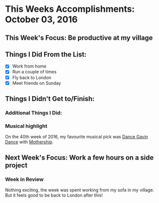 # This Weeks Accomplishments: October 03, 2016

## This Week's Focus: Be productive at my village

## Things I Did From the List:
- [x] Work from home
- [x] Run a couple of times
- [x] Fly back to London
- [x] Meet friends on Sunday

## Things I Didn't Get to/Finish:

### Additional Things I Did:

### Musical highlight
On the 40th week of 2016, my favourite musical pick was [Dance Gavin Dance](https://www.facebook.com/DanceGavinDance/) with [Mothership](https://open.spotify.com/album/1FSVYIieMIpJCWjucTjrao).

## Next Week's Focus: Work a few hours on a side project

### Week in Review
Nothing exciting, the week was spent working from my sofa in my village. But it feels good to be back to London after this!
